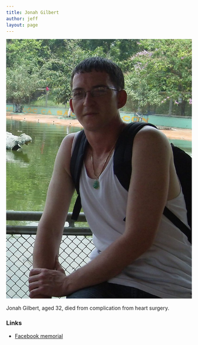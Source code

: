 ```yaml
---
title: Jonah Gilbert
author: jeff
layout: page
---
```


![Jonah Gilbert](/in-memoriam/jonah-gilbert/jonah-gilbert.jpg "Jonah Gilbert")

Jonah Gilbert, aged 32, died from complication from heart surgery.

### Links 

* [Facebook memorial](https://www.facebook.com/jgilbert81)

